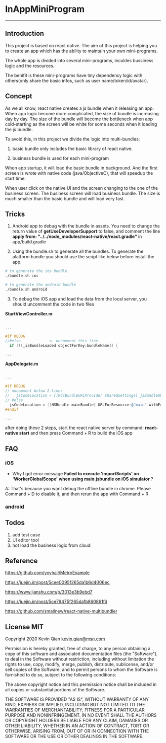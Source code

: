 # InAppMiniProgram

------------------------

## Introduction

This project is based on react native. The aim of this project is helping you to create an app which has the ability to maintain your own mini-programs.

The whole app is divided into several mini-programs, inculdes bussiness logic and the resources.

The benifit is these mini-programs have tiny dependency logic with others(only share the basic infos, such as user name/token/id/avatar). 


## Concept

As we all know, react native creates a js bundle when it releasing an app. When app logic become more complicated, the size of bundle is increasing day by day. The size of the bundle will become the bottleneck when app cold-starting as the screen will be white for some seconds when it loading the js bundle.

To avoid this, in this project we divide the logic into multi-bundles: 

 1. basic bundle only includes the basic library of react native. 

 2. business bundle is used for each mini-program

When app startup, it will load the basic bundle in background. And the first screen is wrote with native code (java/ObjectiveC), that will speedup the start time.

When user click on the native UI and the screen changing to the one of the business screen. The business screen will load business bundle. The size is much smaller than the basic bundle and will load very fast.

## Tricks

1. Android app to debug with the bundle in assets. You need to change the return value of **getUseDeveloperSupport** to false, and comment the line **apply from: "../../node_modules/react-native/react.gradle"** in app/build.gradle

2. Using the bundle.sh to generate all the bundles. To generate the platform bundle you should use the script like below before install the app.

```bash
# to generate the ios bundle
./bundle.sh ios

# to generate the android bundle
./bundle.sh android

```

3. To debug the iOS app and load the data from the local server, you should uncomment the code in two files

**StartViewController.m**

```objective-c

...

#if DEBUG
//#else             <- uncomment this line
  if (![_isBundleLoaded objectForKey:bundleName]) {

...

```

**AppDelegate.m**

```objective-c

...

#if DEBUG
// uncomment below 2 lines
//   jsCodeLocation = [[RCTBundleURLProvider sharedSettings] jsBundleURLForBundleRoot:@"index" fallbackResource:nil];
// #else
  jsCodeLocation = [[NSBundle mainBundle] URLForResource:@"main" withExtension:@"jsbundle"];
#endif

...

```

after doing these 2 steps, start the react native server by command: **react-native start** and then press Command + R to build the iOS app


## FAQ

### iOS

- Why I got error message **Failed to execute 'importScripts' on 'WorkerGlobalScope' when using main.jsbundle on iOS simulator** ?

A: That's because you want debug the offline bundle in chrome. Please Command + D to disable it, and then rerun the app with Command + R


### android

## Todos

1. add test case
2. UI editor tool
3. hot load the business logic from cloud

## Reference

https://github.com/yxyhail/MetroExample

https://juejin.im/post/5cee0095f265da1b6d4006ec

https://www.jianshu.com/p/3013e3b9ebd7

https://juejin.im/post/5ce79475f265da1b860861fd

https://github.com/smallnew/react-native-multibundler


## License MIT

Copyright 2020 Kevin Qian <kevin.qian@msn.com>

Permission is hereby granted, free of charge, to any person obtaining a copy of this software and associated documentation files (the "Software"), to deal in the Software without restriction, including without limitation the rights to use, copy, modify, merge, publish, distribute, sublicense, and/or sell copies of the Software, and to permit persons to whom the Software is furnished to do so, subject to the following conditions:

The above copyright notice and this permission notice shall be included in all copies or substantial portions of the Software.

THE SOFTWARE IS PROVIDED "AS IS", WITHOUT WARRANTY OF ANY KIND, EXPRESS OR IMPLIED, INCLUDING BUT NOT LIMITED TO THE WARRANTIES OF MERCHANTABILITY, FITNESS FOR A PARTICULAR PURPOSE AND NONINFRINGEMENT. IN NO EVENT SHALL THE AUTHORS OR COPYRIGHT HOLDERS BE LIABLE FOR ANY CLAIM, DAMAGES OR OTHER LIABILITY, WHETHER IN AN ACTION OF CONTRACT, TORT OR OTHERWISE, ARISING FROM, OUT OF OR IN CONNECTION WITH THE SOFTWARE OR THE USE OR OTHER DEALINGS IN THE SOFTWARE.